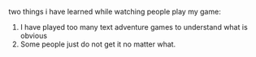two things i have learned while watching people play my game:

1. I have played too many text adventure games to understand what is obvious
2. Some people just do not get it no matter what.